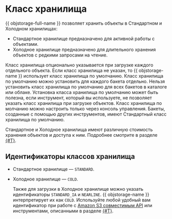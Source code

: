 # Класс хранилища

{{ objstorage-full-name }} позволяет хранить объекты в Стандартном и Холодном хранилищах:

- Стандартное хранилище предназначено для активной работы с объектами.
- Холодное хранилище предназначено для длительного хранения объектов с редкими запросами на чтение.

Класс хранилища опционально указывается при загрузке каждого отдельного объекта. Если класс хранилища не указан, то {{ objstorage-name }} использует класс хранилища по умолчанию. Класс хранилища по умолчанию можно установить для каждого бакета отдельно. Нельзя установить класс хранилища по умолчанию для всех бакетов в каталоге или облаке. Установка класса хранилища по умолчанию может быть полезна, если инструмент, который вы используете, не позволяет указать класс хранилища при загрузке объектов. Класс хранилища по молчанию можно настроить только через консоль управления. Бакеты, созданные с помощью других инструментов, имеют Стандартный класс хранилища по умолчанию.

Стандартное и Холодное хранилища имеют различную стоимость хранения объектов и доступа к ним. Подробнее смотрите в разделе [{#T}](../pricing.md).

## Идентификаторы классов хранилища

- Стандартное хранилище — `STANDARD`.
- Холодное хранилище — `COLD`.

    Также для загрузки в Холодное хранилище можно указать идентификаторы `STANDARD_IA` и `NEARLINE`. {{ objstorage-name }} интерпретирует их как `COLD`. Используйте любой удобный вам идентификатор при работе с [Amazon S3 совместимым API](../s3/index.md) или инструментами, описанными в разделе [{#T}](../instruments/index.md).